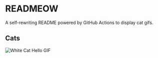 # READMEOW

A self-rewriting README powered by GitHub Actions to display cat gifs.

## Cats

![White Cat Hello GIF](https://media1.giphy.com/media/v1.Y2lkPTlhY2QwMmRhMjY5eGYzdWd3bjFtZXlhODV1dmlwMGRrdXRuN3FsM2IyaXpzOWFvdyZlcD12MV9naWZzX3NlYXJjaCZjdD1n/vFKqnCdLPNOKc/200.gif)
